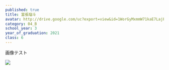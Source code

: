 ```yaml
---
published: true
title: 富張瑠斗
avatar: http://drive.google.com/uc?export=view&id=1WorGyMxmmW71kaE7LajF2mddhkPmng9Z
category: 04_B
school_year: 3
year_of_graduation: 2021
class: 6
---
```

画像テスト

![](https://lh3.googleusercontent.com/-Om6r2RIWmTo/XsbAhMJCW_I/AAAAAAAACps/rKbzQTWIi5UGvUKufATqnAothJu0rg9OACLcBGAsYHQ/defult-min.png)